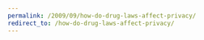 ```yaml
---
permalink: /2009/09/how-do-drug-laws-affect-privacy/
redirect_to: /how-do-drug-laws-affect-privacy/
---
```

